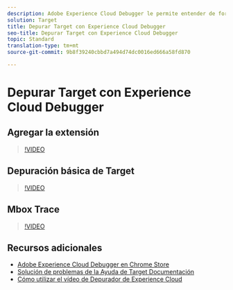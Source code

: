 ```yaml
---
description: Adobe Experience Cloud Debugger le permite entender de forma rápida y sencilla su implementación de Target. Puede ver rápidamente la configuración de la biblioteca, examinar las solicitudes para asegurarse de que los parámetros personalizados se pasan correctamente, activar el registro de consola y desactivar todas las solicitudes de Target. Si se autentica en Experience Cloud, podrá utilizar la potente herramienta Mbox Trace para inspeccionar su actividad, las cualificaciones de audiencia y el perfil del visitante.
solution: Target
title: Depurar Target con Experience Cloud Debugger
seo-title: Depurar Target con Experience Cloud Debugger
topic: Standard
translation-type: tm+mt
source-git-commit: 9b8f39240cbbd7a494d74dc0016ed666a58fd870

---
```



# Depurar Target con Experience Cloud Debugger

## Agregar la extensión

>[!VIDEO](https://video.tv.adobe.com/v/23114/?quality=12)

## Depuración básica de Target

>[!VIDEO](https://video.tv.adobe.com/v/23115/?quality=12)

## Mbox Trace

>[!VIDEO](https://video.tv.adobe.com/v/23113/?quality=12)

## Recursos adicionales

+ [Adobe Experience Cloud Debugger en Chrome Store](https://chrome.google.com/webstore/detail/adobe-experience-cloud-de/ocdmogmohccmeicdhlhhgepeaijenapj?hl=en)
+ [Solución de problemas de la Ayuda de Target Documentación](https://marketing.adobe.com/resources/help/en_US/target/target/r_troubleshooting_target.html)
+ [Cómo utilizar el vídeo de Depurador de Experience Cloud](https://helpx.adobe.com/marketing-cloud-core/kt/using/experience-cloud-debugger-feature-video-use.html)
